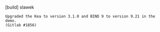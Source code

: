 [build] slawek

    Upgraded the Kea to version 3.1.0 and BIND 9 to version 9.21 in the
    demo.
    (Gitlab #1856)
